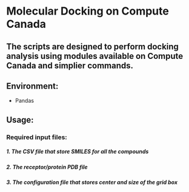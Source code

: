 # Molecular Docking on Compute Canada
## The scripts are designed to perform docking analysis using modules available on Compute Canada and simplier commands.
## Environment:
* Pandas

## Usage:
### Required input files:
##### 1. The CSV file that store SMILES for all the compounds
##### 2. The receptor/protein PDB file 
##### 3. The configuration file that stores center and size of the grid box


